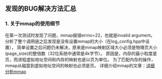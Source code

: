 ## 发现的BUG解决方法汇总

### 1. 关于mmap的使用细节
在第一次测试时发现了问题，mmap报错errno=22，也就是invalid argument。 
分析了整个调用链之后发现是没有设置mmap的大小（在log_config.hpp中设置），
简单设置之后问题仍未解决，原来是mmap映射区域大小必须是物理页大小(page_size)的整倍数（32位系统中通常是4k字节）。
原因是，内存的最小粒度是页，而进程虚拟地址空间和内存的映射也是以页为单位。
为了匹配内存的操作，mmap从磁盘到虚拟地址空间的映射也必须是页。
详细介绍mmap的文章：[详细分析mmap](https://www.cnblogs.com/huxiao-tee/p/4660352.html)
